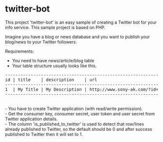 twitter-bot
===========

This project 'twitter-bot' is an easy sample of creating a Twitter bot for your info service. This sample project is based on PHP.

Imagine you have a blog or news database and you want to publish your blog/news to your Twitter followers.

Requirements:<br>
- You need to have news/article/blog table<br>
- Your table structure usually looks like this.<br>

<pre>
---------------------------------------------------------------------------------------------------------------
id | title    | description    | url                          | published_datetime  | is_published_to_twitter |
---------------------------------------------------------------------------------------------------------------
1  | My Title | My Description | http://www.sony-ak.com/?id=3 | 2014-01-05 13:10:00 | 0                       |
---------------------------------------------------------------------------------------------------------------
</pre>
<br>
- You have to create Twitter application (with read/write permission).<br>
- Get the consumer key, consumer secret, user token and user secret from Twitter application details.<br>
- The column 'is_published_to_twitter' is used to detect that row/lines already published to Twitter, so the default should be 0 and after success published to Twitter then it will set to 1.<br> 

